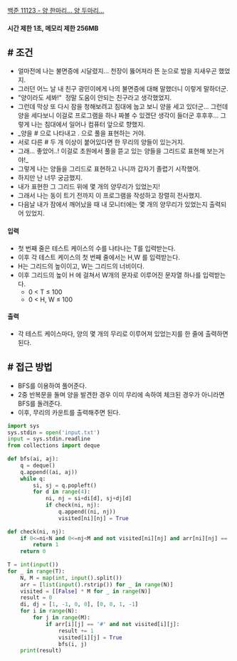 
[백준 11123 - 양 한마리... 양 두마리...](https://www.acmicpc.net/problem/11123)

#### **시간 제한 1초, 메모리 제한 256MB**


## **# 조건**

- 얼마전에 나는 불면증에 시달렸지... 천장이 뚫어져라 뜬 눈으로 밤을 지새우곤 했었지.  
- 그러던 어느 날 내 친구 광민이에게 나의 불면증에 대해 말했더니 이렇게 말하더군. 
- "양이라도 세봐!"  정말 도움이 안되는 친구라고 생각했었지. 
- 그런데 막상 또 다시 잠을 청해보려고 침대에 눕고 보니 양을 세고 있더군... 그런데 양을 세다보니 이걸로 프로그램을 하나 짜볼 수 있겠단 생각이 들더군 후후후... 그렇게 나는 침대에서 일어나 컴퓨터 앞으로 향했지.
- _양을 # 으로 나타내고 . 으로 풀을 표현하는 거야. 
- 서로 다른 # 두 개 이상이 붙어있다면 한 무리의 양들이 있는거지. 
- 그래... 좋았어..! 이걸로 초원에서 풀을 뜯고 있는 양들을 그리드로 표현해 보는거야!_
- 그렇게 나는 양들을 그리드로 표현하고 나니까 갑자기 졸렵기 시작했어. 
- 하지만 난 너무 궁금했지. 
- 내가 표현한 그 그리드 위에 몇 개의 양무리가 있었는지! 
- 그래서 나는 동이 트기 전까지 이 프로그램을 작성하고 장렬히 전사했지. 
- 다음날 내가 잠에서 깨어났을 때 내 모니터에는 몇 개의 양무리가 있었는지 출력되어 있었지.

#### **입력**
- 첫 번째 줄은 테스트 케이스의 수를 나타나는 T를 입력받는다.
- 이후 각 테스트 케이스의 첫 번째 줄에서는 H,W 를 입력받는다. 
- H는 그리드의 높이이고, W는 그리드의 너비이다. 
- 이후 그리드의 높이 H 에 걸쳐서 W개의 문자로 이루어진 문자열 하나를 입력받는다. 
	- 0 < T ≤ 100
	- 0 < H, W ≤ 100

#### **출력**
- 각 테스트 케이스마다, 양의 몇 개의 무리로 이루어져 있었는지를 한 줄에 출력하면 된다.


## **# 접근 방법**

- BFS를 이용하여 풀어준다.
- 2중 반복문을 돌며 양을 발견한 경우 이미 무리에 속하여 체크된 경우가 아니라면 BFS를 돌려준다.
- 이후, 무리의 카운트를 출력해주면 된다.


```python
import sys  
sys.stdin = open('input.txt')  
input = sys.stdin.readline  
from collections import deque  
  
def bfs(ai, aj):  
    q = deque()  
    q.append((ai, aj))  
    while q:  
        si, sj = q.popleft()  
        for d in range(4):  
            ni, nj = si+di[d], sj+dj[d]  
            if check(ni, nj):  
                q.append((ni, nj))  
                visited[ni][nj] = True  
  
def check(ni, nj):  
    if 0<=ni<N and 0<=nj<M and not visited[ni][nj] and arr[ni][nj] == '#':  
        return 1  
    return 0  
  
T = int(input())  
for _ in range(T):  
    N, M = map(int, input().split())  
    arr = [list(input().rstrip()) for _ in range(N)]  
    visited = [[False] * M for _ in range(N)]  
    result = 0  
    di, dj = [1, -1, 0, 0], [0, 0, 1, -1]  
    for i in range(N):  
        for j in range(M):  
            if arr[i][j] == '#' and not visited[i][j]:  
                result += 1  
                visited[i][j] = True  
                bfs(i, j)  
    print(result)
```